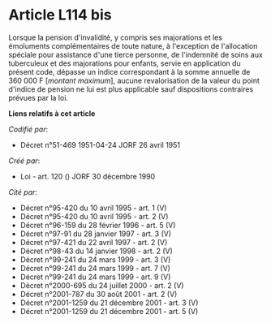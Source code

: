 # Article L114 bis

Lorsque la pension d'invalidité, y compris ses majorations et les émoluments complémentaires de toute nature, à l'exception
de l'allocation spéciale pour assistance d'une tierce personne, de l'indemnité de soins aux tuberculeux et des majorations
pour enfants, servie en application du présent code, dépasse un indice correspondant à la somme annuelle de 360 000 F
[*montant maximum*], aucune revalorisation de la valeur du point d'indice de pension ne lui est plus applicable sauf
dispositions contraires prévues par la loi.

**Liens relatifs à cet article**

_Codifié par_:

  - Décret n°51-469 1951-04-24 JORF 26 avril 1951

_Créé par_:

  - Loi - art. 120 () JORF 30 décembre 1990

_Cité par_:

  - Décret n°95-420 du 10 avril 1995 - art. 1 (V)
  - Décret n°95-420 du 10 avril 1995 - art. 2 (V)
  - Décret n°96-159 du 28 février 1996 - art. 5 (V)
  - Décret n°97-91 du 28 janvier 1997 - art. 3 (V)
  - Décret n°97-421 du 22 avril 1997 - art. 2 (V)
  - Décret n°98-43 du 14 janvier 1998 - art. 2 (V)
  - Décret n°99-241 du 24 mars 1999 - art. 3 (V)
  - Décret n°99-241 du 24 mars 1999 - art. 7 (V)
  - Décret n°99-241 du 24 mars 1999 - art. 9 (V)
  - Décret n°2000-695 du 24 juillet 2000 - art. 2 (V)
  - Décret n°2001-787 du 30 août 2001 - art. 2 (V)
  - Décret n°2001-1259 du 21 décembre 2001 - art. 3 (V)
  - Décret n°2001-1259 du 21 décembre 2001 - art. 5 (V)

